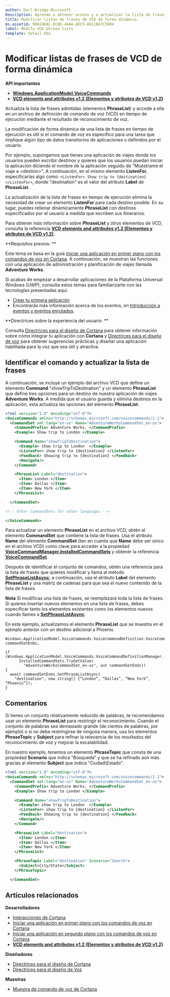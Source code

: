 ```yaml
---
author: Karl-Bridge-Microsoft
Description: Aprende a obtener acceso y a actualizar la lista de frases admitidas (elementos PhraseList) en un archivo de definición de comando de voz (VCD), mediante el resultado de reconocimiento de voz en tiempo de ejecución.
title: Modificar listas de frases de VCD de forma dinámica
ms.assetid: 98024EAC-EC0E-44AA-AEC5-A611BA7C5884
label: Modify VCD phrase lists
template: detail.hbs
---
```


# Modificar listas de frases de VCD de forma dinámica





**API importantes**

-   [**Windows.ApplicationModel.VoiceCommands**](https://msdn.microsoft.com/library/windows/apps/dn706594)
-   [**VCD elements and attributes v1.2 (Elementos y atributos de VCD v1.2)**](https://msdn.microsoft.com/library/windows/apps/dn706593)

Actualiza la lista de frases admitidas (elementos **PhraseList**) y accede a ella en un archivo de definición de comando de voz (VCD) en tiempo de ejecución mediante el resultado de reconocimiento de voz.

La modificación de forma dinámica de una lista de frases en tiempo de ejecución es útil si el comando de voz es específico para una tarea que implique algún tipo de datos transitorios de aplicaciones o definidos por el usuario. 

Por ejemplo, supongamos que tienes una aplicación de viajes donde los usuarios pueden escribir destinos y quieres que los usuarios puedan iniciar la aplicación diciendo el nombre de la aplicación seguido de "Muéstrame el viaje a &lt;destino&gt;". A continuación, en el mismo elemento **ListenFor**, especificarías algo como: `<ListenFor> Show trip to {destination}  </ListenFor>`, donde "destination" es el valor del atributo **Label** de **PhraseList**.

La actualización de la lista de frases en tiempo de ejecución elimina la necesidad de crear un elemento **ListenFor** para cada destino posible. En su lugar, puedes rellenar dinámicamente **PhraseList** con destinos especificados por el usuario a medida que escriben sus itinerarios. 

Para obtener más información sobre **PhraseList** y otros elementos de VCD, consulta la referencia [**VCD elements and attributes v1.2 (Elementos y atributos de VCD v1.2)**](https://msdn.microsoft.com/library/windows/apps/dn706593).

**Requisitos previos:  **

Este tema se basa en la guía [Iniciar una aplicación en primer plano con los comandos de voz en Cortana](launch-a-foreground-app-with-voice-commands-in-cortana.md). A continuación, se muestran las funciones con una aplicación de administración y planificación de viajes llamada **Adventure Works**.

Si acabas de empezar a desarrollar aplicaciones de la Plataforma Universal Windows (UWP), consulta estos temas para familiarizarte con las tecnologías presentadas aquí.

-   [Crear tu primera aplicación](https://msdn.microsoft.com/library/windows/apps/bg124288)
-   Encontrarás más información acerca de los eventos, en [Introducción a eventos y eventos enrutados](https://msdn.microsoft.com/library/windows/apps/mt185584).

**Directrices sobre la experiencia del usuario:  **

Consulta [Directrices para el diseño de Cortana](https://msdn.microsoft.com/library/windows/apps/dn974233) para obtener información sobre cómo integrar tu aplicación con **Cortana** y [Directrices para el diseño de voz](https://msdn.microsoft.com/library/windows/apps/dn596121) para obtener sugerencias prácticas y diseñar una aplicación habilitada para la voz que sea útil y atractiva.

## <span id="Identify_the_command"></span><span id="identify_the_command"></span><span id="IDENTIFY_THE_COMMAND"></span>Identificar el comando y actualizar la lista de frases

A continuación, se incluye un ejemplo del archivo VCD que define un elemento **Command** "showTripToDestination" y un elemento **PhraseList** que define tres opciones para un destino de nuestra aplicación de viajes **Adventure Works**. A medida que el usuario guarda y elimina destinos en la aplicación, esta actualiza las opciones del elemento **PhraseList**.

```XML
<?xml version="1.0" encoding="utf-8"?>
<VoiceCommands xmlns="http://schemas.microsoft.com/voicecommands/1.1">
  <CommandSet xml:lang="en-us" Name="AdventureWorksCommandSet_en-us">
    <CommandPrefix> Adventure Works, </CommandPrefix>
    <Example> Show trip to London </Example>

    <Command Name="showTripToDestination">
      <Example> show trip to London  </Example>
      <ListenFor> show trip to {destination} </ListenFor>
      <Feedback> Showing trip to {destination} </Feedback>
      <Navigate/>
    </Command>

    <PhraseList Label="destination">
      <Item> London </Item>
      <Item> Dallas </Item>
      <Item> New York </Item>
    </PhraseList>

  </CommandSet>

<!-- Other CommandSets for other languages -->

</VoiceCommands>

```

Para actualizar un elemento **PhraseList** en el archivo VCD, obtén el elemento **CommandSet** que contiene la lista de frases. Usa el atributo **Name** del elemento **CommandSet** (ten en cuenta que **Name** debe ser único en el archivo VCD) como clave para acceder a la propiedad [**VoiceCommandManager.InstalledCommandSets**](https://msdn.microsoft.com/library/windows/apps/dn653257) y obtener la referencia [**VoiceCommandSet**](https://msdn.microsoft.com/library/windows/apps/dn653258).

Después de identificar el conjunto de comandos, obtén una referencia para la lista de frases que quieres modificar y llama al método [**SetPhraseListAsync**](https://msdn.microsoft.com/library/windows/apps/dn653261); a continuación, usa el atributo **Label** del elemento **PhraseList** y una matriz de cadenas para que sea el nuevo contenido de la lista de frases.

**Nota**  Si modificas una lista de frases, se reemplazará toda la lista de frases. Si quieres insertar nuevos elementos en una lista de frases, debes especificar tanto los elementos existentes como los elementos nuevos cuando llames a [**SetPhraseListAsync**](https://msdn.microsoft.com/library/windows/apps/dn653261).

En este ejemplo, actualizamos el elemento **PhraseList** que se muestra en el ejemplo anterior con un destino adicional a Phoenix.

```CSharp
Windows.ApplicationModel.VoiceCommands.VoiceCommnadDefinition.VoiceCommandSet commandSetEnUs;

if (Windows.ApplicationModel.VoiceCommands.VoiceCommandDefinitionManager.
      InstalledCommandSets.TryGetValue(
        "AdventureWorksCommandSet_en-us", out commandSetEnUs))
{
  await commandSetEnUs.SetPhraseListAsync(
    "destination", new string[] {“London”, “Dallas”, “New York”, “Phoenix”});
}
```

## <span id="Remarks"></span><span id="remarks"></span><span id="REMARKS"></span>Comentarios


Si tienes un conjunto relativamente reducido de palabras, te recomendamos usar un elemento **PhraseList** para restringir el reconocimiento. Cuando el conjunto de palabras sea demasiado grande (de cientos de palabras, por ejemplo) o si no debe restringirse de ninguna manera, usa los elementos **PhraseTopic** y **Subject** para refinar la relevancia de los resultados del reconocimiento de voz y mejorar la escalabilidad.

En nuestro ejemplo, tenemos un elemento **PhraseTopic** que consta de una propiedad **Scenario** que indica "Búsqueda" y que se ha refinado aún más gracias al elemento **Subject** que indica "Ciudad\\Estado".

```XML
<?xml version="1.0" encoding="utf-8"?>
<VoiceCommands xmlns="http://schemas.microsoft.com/voicecommands/1.1">
  <CommandSet xml:lang="en-us" Name="AdventureWorksCommandSet_en-us">
    <CommandPrefix> Adventure Works, </CommandPrefix>
    <Example> Show trip to London </Example>

    <Command Name="showTripToDestination">
      <Example> show trip to London  </Example>
      <ListenFor> show trip to {destination} </ListenFor>
      <Feedback> Showing trip to {destination} </Feedback>
      <Navigate/>
    </Command>

    <PhraseList Label="destination">
      <Item> London </Item>
      <Item> Dallas </Item>
      <Item> New York </Item>
    </PhraseList>

    <PhraseTopic Label="destination" Scenario="Search">
      <Subject>City/State</Subject>
    </PhraseTopic>

  </CommandSet>
```

## <span id="related_topics"></span>Artículos relacionados


**Desarrolladores**
* [Interacciones de Cortana](cortana-interactions.md)
* [Iniciar una aplicación en primer plano con los comandos de voz en Cortana](launch-a-foreground-app-with-voice-commands-in-cortana.md)
* [Iniciar una aplicación en segundo plano con los comandos de voz en Cortana](launch-a-background-app-with-voice-commands-in-cortana.md)
* [**VCD elements and attributes v1.2 (Elementos y atributos de VCD v1.2)**](https://msdn.microsoft.com/library/windows/apps/dn706593)

**Diseñadores**
* [Directrices para el diseño de Cortana](https://msdn.microsoft.com/library/windows/apps/dn974233)
* [Directrices para el diseño de Voz](https://msdn.microsoft.com/library/windows/apps/dn596121)

**Muestras**
* [Muestra de comando de voz de Cortana](http://go.microsoft.com/fwlink/p/?LinkID=619899)
 

 






<!--HONumber=May16_HO2-->


